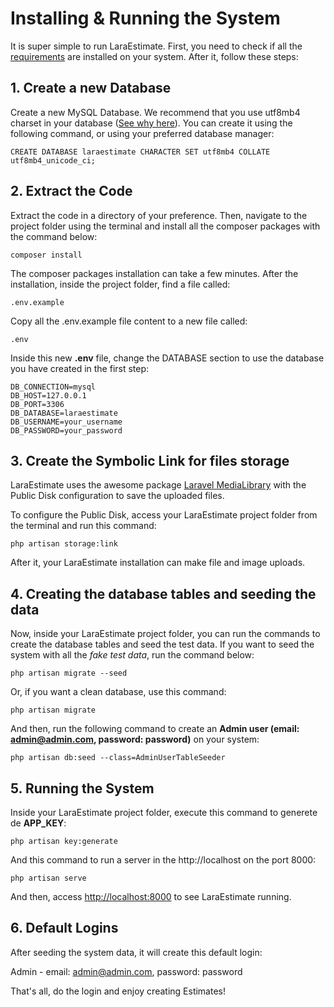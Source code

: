 # Installing & Running the System

It is super simple to run LaraEstimate. First, you need to check if all the [requirements](REQUIREMENTS.md) are installed on your system. After it, follow these steps:

## 1. Create a new Database
Create a new MySQL Database. We recommend that you use utf8mb4 charset in your database ([See why here](https://stackoverflow.com/questions/766809/whats-the-difference-between-utf8-general-ci-and-utf8-unicode-ci)). You can create it using the following command, or using your preferred database manager:

```CREATE DATABASE laraestimate CHARACTER SET utf8mb4 COLLATE utf8mb4_unicode_ci;```

## 2. Extract the Code
Extract the code in a directory of your preference. Then, navigate to the project folder using the terminal and install all the composer packages with the command below:

```
composer install
```

The composer packages installation can take a few minutes. After the installation, inside the project folder, find a file called:

```
.env.example
```

Copy all the .env.example file content to a new file called:

```
.env
```

Inside this new **.env** file, change the DATABASE section to use the database you have created in the first step:

```
DB_CONNECTION=mysql
DB_HOST=127.0.0.1
DB_PORT=3306
DB_DATABASE=laraestimate
DB_USERNAME=your_username
DB_PASSWORD=your_password
```

## 3. Create the Symbolic Link for files storage

LaraEstimate uses the awesome package [Laravel MediaLibrary](https://github.com/spatie/laravel-medialibrary) with the Public Disk configuration to save the uploaded files.

To configure the Public Disk, access your LaraEstimate project folder from the terminal and run this command:

```
php artisan storage:link
```

After it, your LaraEstimate installation can make file and image uploads.

## 4. Creating the database tables and seeding the data

Now, inside your LaraEstimate project folder, you can run the commands to create the database tables and seed the test data. If you want to seed the system with all the *fake test data*, run the command below:

```
php artisan migrate --seed
```

Or, if you want a clean database, use this command:

```
php artisan migrate
```

And then, run the following command to create an **Admin user (email: admin@admin.com, password: password)** on your system:

```
php artisan db:seed --class=AdminUserTableSeeder
```

## 5. Running the System
Inside your LaraEstimate project folder, execute this command to generete de **APP_KEY**:

```
php artisan key:generate
```

And this command to run a server in the http://localhost on the port 8000:

```
php artisan serve
```

And then, access [http://localhost:8000](http://localhost:8000) to see LaraEstimate running.

## 6. Default Logins
After seeding the system data, it will create this default login:

Admin - email: admin@admin.com, password: password

That's all, do the login and enjoy creating Estimates!
